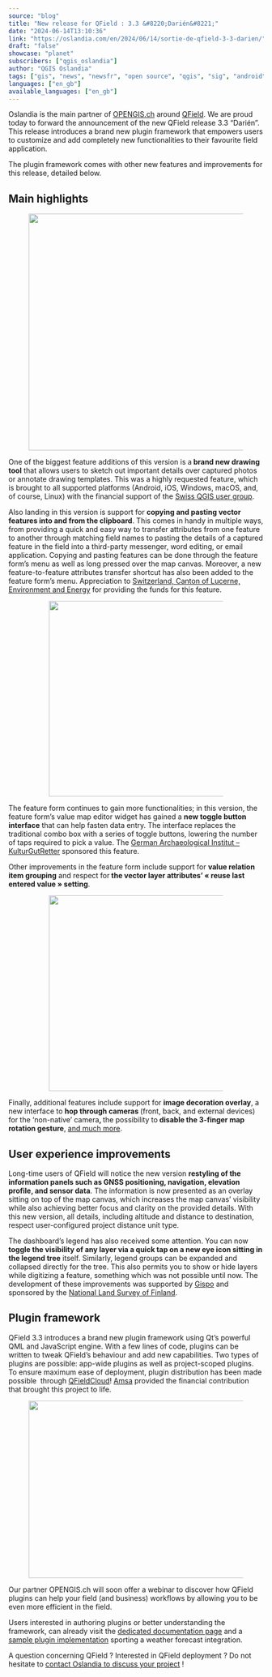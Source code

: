```yaml
---
source: "blog"
title: "New release for QField : 3.3 &#8220;Darién&#8221;"
date: "2024-06-14T13:10:36"
link: "https://oslandia.com/en/2024/06/14/sortie-de-qfield-3-3-darien/"
draft: "false"
showcase: "planet"
subscribers: ["qgis_oslandia"]
author: "QGIS Oslandia"
tags: ["gis", "news", "newsfr", "open source", "qgis", "sig", "android", "annonce", "apple", "mobile", "opengis.ch", "qfield", "survey", "terrain"]
languages: ["en_gb"]
available_languages: ["en_gb"]
---
```


<p>Oslandia is the main partner of <a href="https://opengis.ch">OPENGIS.ch</a> around <a href="https://qfield.org">QField</a>. We are proud today to forward the announcement of the new QField release 3.3 “Darién”. This release introduces a brand new plugin framework that empowers users to customize and add completely new functionalities to their favourite field application.</p>
<p>The plugin framework comes with other new features and improvements for this release, detailed below.</p>
<h2 class="wp-block-heading">Main highlights</h2>
<figure class="wp-block-image size-full"><img alt="" class="wp-image-14432" height="467" src="/img/subscribers/qgis_oslandia/sortie-de-qfield-3-3-darien/33splash.webp" width="750"/></figure>
<p>One of the biggest feature additions of this version is a<strong> brand new drawing tool</strong> that allows users to sketch out important details over captured photos or annotate drawing templates. This was a highly requested feature, which is brought to all supported platforms (Android, iOS, Windows, macOS, and, of course, Linux) with the financial support of the <a href="http://qgis.ch">Swiss QGIS user group</a>.</p>
<p>Also landing in this version is support for <strong>copying and pasting vector features into and from the clipboard</strong>. This comes in handy in multiple ways, from providing a quick and easy way to transfer attributes from one feature to another through matching field names to pasting the details of a captured feature in the field into a third-party messenger, word editing, or email application. Copying and pasting features can be done through the feature form’s menu as well as long pressed over the map canvas. Moreover, a new feature-to-feature attributes transfer shortcut has also been added to the feature form’s menu. Appreciation to <a href="https://uwe.lu.ch/" rel="noreferrer noopener" target="_blank">Switzerland, Canton of Lucerne, Environment and Energy</a> for providing the funds for this feature.</p>
<figure class="wp-block-gallery has-nested-images columns-default is-cropped wp-block-gallery-1 is-layout-flex wp-block-gallery-is-layout-flex">
<figure class="wp-block-image size-large"><img alt="" class="wp-image-14433" height="386" src="/img/subscribers/qgis_oslandia/sortie-de-qfield-3-3-darien/transfer_attributes.webp" width="750"/></figure>
</figure>
<p>The feature form continues to gain more functionalities; in this version, the feature form’s value map editor widget has gained a <strong>new toggle button interface</strong> that can help fasten data entry. The interface replaces the traditional combo box with a series of toggle buttons, lowering the number of taps required to pick a value. The <a href="https://www.kulturgutretter.org/en/home-2/">German Archaeological Institut – KulturGutRetter</a> sponsored this feature.</p>
<p>Other improvements in the feature form include support for <strong>value relation item grouping</strong> and respect for<strong> the vector layer attributes’ « reuse last entered value » setting</strong>.</p>
<figure class="wp-block-gallery has-nested-images columns-default is-cropped wp-block-gallery-2 is-layout-flex wp-block-gallery-is-layout-flex">
<figure class="wp-block-image size-large"><img alt="" class="wp-image-14434" height="386" src="/img/subscribers/qgis_oslandia/sortie-de-qfield-3-3-darien/value_map_buttons.webp" width="750"/></figure>
</figure>
<p>Finally, additional features include support for <strong>image decoration overlay</strong>, a new interface to <strong>hop through cameras </strong>(front, back, and external devices) for the ‘non-native’ camera<strong>, </strong>the possibility to<strong> disable the 3-finger map rotation gesture</strong>, <a href="https://github.com/opengisch/QField/releases/tag/v3.3.0">and much more</a>.</p>
<h2 class="wp-block-heading"><strong>User experience improvements</strong></h2>
<p>Long-time users of QField will notice the new version <strong>restyling of the information panels such as GNSS positioning, navigation, elevation profile, and sensor data</strong>. The information is now presented as an overlay sitting on top of the map canvas, which increases the map canvas’ visibility while also achieving better focus and clarity on the provided details. With this new version, all details, including altitude and distance to destination, respect user-configured project distance unit type.</p>
<p>The dashboard’s legend has also received some attention. You can now <strong>toggle the visibility of any layer via a quick tap on a new eye icon sitting in the legend tree</strong> itself. Similarly, legend groups can be expanded and collapsed directly for the tree. This also permits you to show or hide layers while digitizing a feature, something which was not possible until now. The development of these improvements was supported by <a href="https://www.gispo.fi/en">Gispo</a> and sponsored by the <a href="https://www.maanmittauslaitos.fi/en">National Land Survey of Finland</a>.</p>
<h2 class="wp-block-heading"><strong>Plugin framework</strong></h2>
<p>QField 3.3 introduces a brand new plugin framework using Qt’s powerful QML and JavaScript engine. With a few lines of code, plugins can be written to tweak QField’s behaviour and add new capabilities. Two types of plugins are possible: app-wide plugins as well as project-scoped plugins. To ensure maximum ease of deployment, plugin distribution has been made possible  through <a href="https://qfield.cloud" rel="noreferrer noopener" target="_blank">QFieldCloud</a>! <a href="https://www.amsa.it/en/cittadini" rel="noreferrer noopener" target="_blank">Amsa</a> provided the financial contribution that brought this project to life.</p>
<figure class="wp-block-image size-large"><img alt="" class="wp-image-14443" height="350" src="/img/subscribers/qgis_oslandia/sortie-de-qfield-3-3-darien/WhatsApp-Image-2024-06-10-at-14.52.50.webp" width="750"/></figure>
<p>Our partner OPENGIS.ch will soon offer a webinar to discover how QField plugins can help your field (and business) workflows by allowing you to be even more efficient in the field.</p>
<p>Users interested in authoring plugins or better understanding the framework, can already visit the <a href="https://docs.qfield.org/how-to/plugins/" rel="noreferrer noopener" target="_blank">dedicated documentation page</a> and a <a href="https://github.com/opengisch/qfield-weather-forecast">sample plugin implementation</a> sporting a weather forecast integration.</p>
<p>A question concerning QField ? Interested in QField deployment ? Do not hesitate to <a href="mailto://infos+qfield@oslandia.com">contact Oslandia to discuss your project</a> !</p>
<p> </p>
